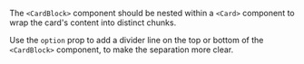 The `<CardBlock>` component should be nested within a `<Card>` component to wrap the card's content into distinct chunks.

Use the `option` prop to add a divider line on the top or bottom of the `<CardBlock>` component, to make the separation more clear.
